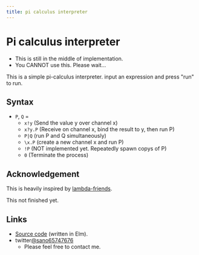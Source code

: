 ```yaml
---
title: pi calculus interpreter
---
```

<script src="pi.js"></script>

# Pi calculus interpreter

- This is still in the middle of implementation.
- You CANNOT use this. Please wait...

This is a simple pi-calculus interpreter.
input an expression and press "run" to run. 

<div id="myapp"></div>

## Syntax
- `P`, `Q` =
  - `x!y` (Send the value y over channel x)
  - `x?y.P` (Receive on channel x, bind the result to y, then run P)
  - `P|Q` (run P and Q simultaneously)
  - `\x.P` (create a new channel x and run P)
  - `!P` (NOT implemented yet. Repeatedly spawn copys of P)
  - `0` (Terminate the process)

## Acknowledgement
This is heavily inspired by [lambda-friends](https://nikosai.ml/lambda-friends/).

This not finished yet.

## Links
- [Source code](https://github.com/sano-jin/pi-calculus.git) (written in Elm). 
- twitter[@sano65747676](https://twitter.com/sano65747676)
  - Please feel free to contact me.

<script>
  var app = Elm.Main.init({
    node: document.getElementById('myapp')
  });
</script>
